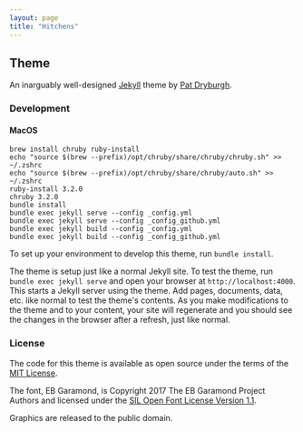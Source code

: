 ```yaml
---
layout: page
title: "Hitchens"
---
```


## Theme
An inarguably well-designed [Jekyll](http://jekyllrb.com) theme by [Pat Dryburgh](https://patdryburgh.com).


### Development

#### MacOS
```
brew install chruby ruby-install
echo "source $(brew --prefix)/opt/chruby/share/chruby/chruby.sh" >> ~/.zshrc
echo "source $(brew --prefix)/opt/chruby/share/chruby/auto.sh" >> ~/.zshrc     
ruby-install 3.2.0
chruby 3.2.0
bundle install
bundle exec jekyll serve --config _config.yml
bundle exec jekyll serve --config _config_github.yml
bundle exec jekyll build --config _config.yml
bundle exec jekyll build --config _config_github.yml
```



To set up your environment to develop this theme, run `bundle install`.

The theme is setup just like a normal Jekyll site. To test the theme, run `bundle exec jekyll serve` and open your browser at `http://localhost:4000`. This starts a Jekyll server using the theme. Add pages, documents, data, etc. like normal to test the theme's contents. As you make modifications to the theme and to your content, your site will regenerate and you should see the changes in the browser after a refresh, just like normal.

### License

The code for this theme is available as open source under the terms of the [MIT License](https://opensource.org/licenses/MIT).

The font, EB Garamond, is Copyright 2017 The EB Garamond Project Authors and licensed under the [SIL Open Font License Version 1.1](https://github.com/patdryburgh/hitchens/blob/master/assets/fonts/OFL.txt).

Graphics are released to the public domain.

